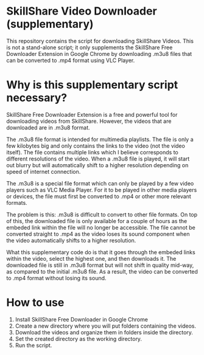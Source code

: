 # SkillShare Video Downloader (supplementary)

This repository contains the script for downloading SkillShare Videos. This is not a stand-alone script; it only supplements the SkillShare Free Downloader Extension in Google Chrome by downloading .m3u8 files that can be converted to .mp4 format using VLC Player. 

# Why is this supplementary script necessary?

SkillShare Free Downloader Extension is a free and powerful tool for downloading videos from SkillShare. However, the videos that are downloaded are in .m3u8 format. 

The .m3u8 file format is intended for multimedia playlists. The file is only a few kilobytes big and only contains the links to the video (not the video itself). The file contains multiple links which I believe corresponds to different resolutions of the video. When a .m3u8 file is played, it will start out blurry but will automatically shift to a higher resolution depending on speed of internet connection. 

The .m3u8 is a special file format which can only be played by a few video players such as VLC Media Player. For it to be played in other media players or devices, the file must first be converted to .mp4 or other more relevant formats. 

The problem is this: .m3u8 is difficult to convert to other file formats. On top of this, the downloaded file is only available for a couple of hours as the embeded link within the file will no longer be accessible. The file cannot be converted straight to .mp4 as the video loses its sound component when the video automatically shifts to a higher resolution. 

What this supplementary code do is that it goes through the embeded links within the video, select the highest one, and then downloads it. The downloaded file is still in .m3u8 format but will not shift in quality mid-way, as compared to the initial .m3u8 file. As a result, the video can be converted to .mp4 format without losing its sound. 


# How to use
1. Install SkillShare Free Downloader in Google Chrome
2. Create a new directory where you will put folders containing the videos.
3. Download the videos and organize them in folders inside the directory. 
4. Set the created directory as the working directory.
5. Run the script.

